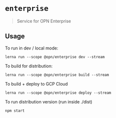 # `enterprise`

> Service for OPN Enterprise

## Usage

To run in dev / local mode:

```
lerna run --scope @opn/enterprise dev --stream
```

To build for distribution:
```
lerna run --scope @opn/enterprise build --stream
```

To build + deploy to GCP Cloud
```
lerna run --scope @opn/enterprise deploy --stream
```

To run distribution version (run inside ./dist)
```
npm start
```
